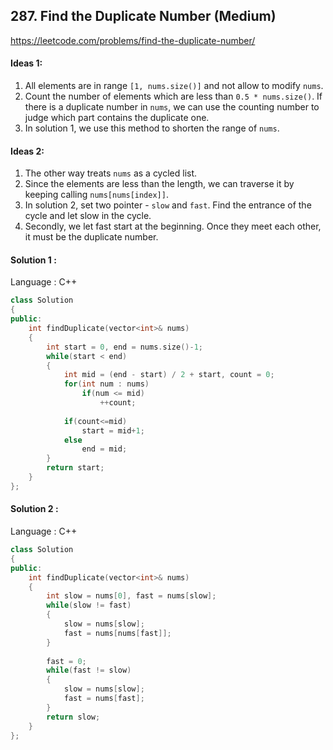 ## **287. Find the Duplicate Number (Medium)** 

https://leetcode.com/problems/find-the-duplicate-number/



#### Ideas 1: 

1. All elements are in range `[1, nums.size()]` and not allow to modify `nums`.
2. Count the number of elements which are less than `0.5 * nums.size()`. If there is a duplicate number in `nums`, we can use the counting number to judge which part contains the duplicate one. 
3. In solution 1, we use this method to shorten the range of `nums`.



#### Ideas 2:

1. The other way treats `nums` as a cycled list. 
2. Since the elements are less than the length, we can traverse it by keeping calling `nums[nums[index]]`.
3. In solution 2, set two pointer - `slow` and `fast`. Find the entrance of the cycle and let slow in the cycle. 
4. Secondly, we let fast start at the beginning. Once they meet each other, it must be the duplicate number.





#### Solution 1 :

Language : C++

```C++
class Solution 
{
public:
    int findDuplicate(vector<int>& nums) 
    {
        int start = 0, end = nums.size()-1;
        while(start < end)
        {
            int mid = (end - start) / 2 + start, count = 0;
            for(int num : nums)
                if(num <= mid)
                    ++count;
            
            if(count<=mid)
                start = mid+1;
            else
                end = mid; 
        }
        return start;
    }
};
```



#### Solution 2 :

Language : C++

```C++
class Solution 
{
public:
    int findDuplicate(vector<int>& nums) 
    {
        int slow = nums[0], fast = nums[slow];
        while(slow != fast)
        {
            slow = nums[slow];
            fast = nums[nums[fast]];
        }
        
        fast = 0;
        while(fast != slow)
        {
            slow = nums[slow];
            fast = nums[fast];        
        }
        return slow;
    }
};
```

